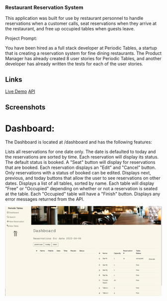 ### Restaurant Reservation System

This application was built for use by restaurant personnel to handle reservations when a customer calls, seat reservations when they arrive at the restaurant, and free up occupied tables when guests leave.

Project Prompt: 

  You have been hired as a full stack developer at Periodic Tables, a startup that is creating a reservation system for fine dining restaurants. The    Product Manager has already created 8 user stories for Periodic Tables, and another developer has already written the tests for each of the user stories.

## Links 
[Live Demo](https://my-app-restaurant-front.herokuapp.com/dashboard)
[API](https://my-restaurant-app-back.herokuapp.com/tables)


## Screenshots

# Dashboard: 
The Dashboard is located at /dashboard and has the following features:

Lists all reservations for one date only. The date is defaulted to today and the reservations are sorted by time.
Each reservation will display its status. The default status is booked. A "Seat" button will display for reservations that are booked.
Each reservation displays an "Edit" and "Cancel" button. Only reservations with a status of booked can be edited.
Displays next, previous, and today buttons that allow the user to see reservations on other dates.
Displays a list of all tables, sorted by name. Each table will display "Free" or "Occupied" depending on whether or not a reservation is seated at the table. Each "Occupied" table will have a "Finish" button.
Displays any error messages returned from the API.

![Dashboard](Screenshots/Dashboard.png)

